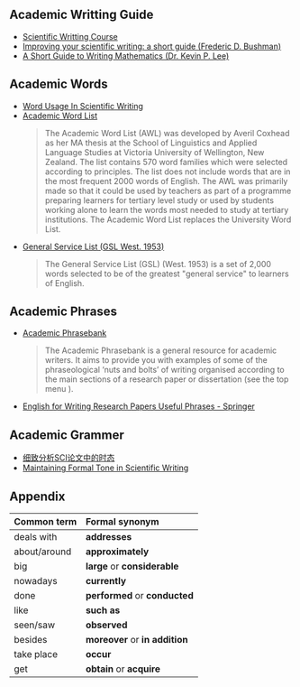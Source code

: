 ## Academic Writting Guide
- [Scientific Writting Course](https://learn.canvas.net/courses/1505)
- [Improving your scientific writing: a short guide (Frederic D. Bushman)](https://lijunsun.github.io/files/ScientificWritingV39.pdf)
- [A Short Guide to Writing Mathematics (Dr. Kevin P. Lee)](https://web.cs.ucdavis.edu/~amenta/w10/writingman.pdf)

## Academic Words
- [Word Usage In Scientific Writing](http://www.chem.ucla.edu/dept/Faculty/merchant/pdf/Word_Usage_Scientific_Writing.pdf)
- [Academic Word List](https://www.wgtn.ac.nz/lals/resources/academicwordlist)
  >The Academic Word List (AWL) was developed by Averil Coxhead as her MA thesis at the School of Linguistics and Applied Language Studies at Victoria University of Wellington, New Zealand. The list contains 570 word families which were selected according to principles. The list does not include words that are in the most frequent 2000 words of English. The AWL was primarily made so that it could be used by teachers as part of a programme preparing learners for tertiary level study or used by students working alone to learn the words most needed to study at tertiary institutions. The Academic Word List replaces the University Word List.
- [General Service List (GSL West. 1953)](http://jbauman.com/aboutgsl.html)
  >The General Service List (GSL) (West. 1953) is a set of 2,000 words selected to be of the greatest "general service" to learners of English.
  
## Academic Phrases
- [Academic Phrasebank](http://www.phrasebank.manchester.ac.uk/)
  >The Academic Phrasebank is a general resource for academic writers. It aims to provide you with examples of some of the phraseological ‘nuts and bolts’ of writing organised according to the main sections of a research paper or dissertation (see the top menu ). 
  
- [English for Writing Research Papers Useful Phrases - Springer](https://www.springer.com/cda/content/document/cda_downloaddocument/Free+Download+-+Useful+Phrases.pdf?SGWID=0-0-45-1543172-p177775190)

## Academic Grammer
 - [细致分析SCI论文中的时态](https://zhuanlan.zhihu.com/p/38312929)
 - [Maintaining Formal Tone in Scientific Writing](https://www.aje.com/arc/editing-tip-maintaining-formal-tone-scientific-writing/)
      

## Appendix 

  | Common term  | Formal synonym                  |
  | :----------- | :------------------------------ |
  | deals with   | **addresses**                   |
  | about/around | **approximately**               |
  | big          | **large** or **considerable**   |
  | nowadays     | **currently**                   |
  | done         | **performed** or **conducted**  |
  | like         | **such as**                     |
  | seen/saw     | **observed**                    |
  | besides      | **moreover** or **in addition** |
  | take place   | **occur**                       |
  | get          | **obtain** or **acquire**       |


